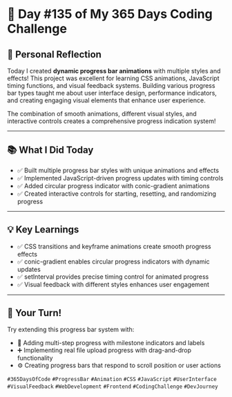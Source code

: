 # 🎯 Day #135 of My 365 Days Coding Challenge

## 💭 Personal Reflection

Today I created **dynamic progress bar animations** with multiple styles and effects! This project was excellent for learning CSS animations, JavaScript timing functions, and visual feedback systems. Building various progress bar types taught me about user interface design, performance indicators, and creating engaging visual elements that enhance user experience.

The combination of smooth animations, different visual styles, and interactive controls creates a comprehensive progress indication system!

---

## 📚 What I Did Today

* ✅ Built multiple progress bar styles with unique animations and effects  
* ✅ Implemented JavaScript-driven progress updates with timing controls  
* ✅ Added circular progress indicator with conic-gradient animations  
* ✅ Created interactive controls for starting, resetting, and randomizing progress  

---

## 💡 Key Learnings

* ✅ CSS transitions and keyframe animations create smooth progress effects  
* ✅ conic-gradient enables circular progress indicators with dynamic updates  
* ✅ setInterval provides precise timing control for animated progress  
* ✅ Visual feedback with different styles enhances user engagement  

---

## 🚀 Your Turn!

Try extending this progress bar system with:

* 🧩 Adding multi-step progress with milestone indicators and labels  
* ➕ Implementing real file upload progress with drag-and-drop functionality  
* ⚙️ Creating progress bars that respond to scroll position or user actions  

`#365DaysOfCode` `#ProgressBar` `#Animation` `#CSS` `#JavaScript` `#UserInterface` `#VisualFeedback` `#WebDevelopment` `#Frontend` `#CodingChallenge` `#DevJourney`